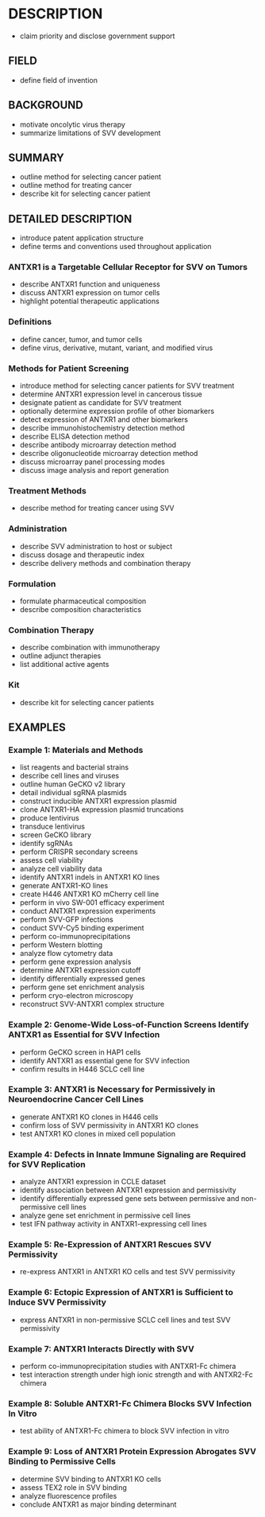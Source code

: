 # DESCRIPTION

- claim priority and disclose government support

## FIELD

- define field of invention

## BACKGROUND

- motivate oncolytic virus therapy
- summarize limitations of SVV development

## SUMMARY

- outline method for selecting cancer patient
- outline method for treating cancer
- describe kit for selecting cancer patient

## DETAILED DESCRIPTION

- introduce patent application structure
- define terms and conventions used throughout application

### ANTXR1 is a Targetable Cellular Receptor for SVV on Tumors

- describe ANTXR1 function and uniqueness
- discuss ANTXR1 expression on tumor cells
- highlight potential therapeutic applications

### Definitions

- define cancer, tumor, and tumor cells
- define virus, derivative, mutant, variant, and modified virus

### Methods for Patient Screening

- introduce method for selecting cancer patients for SVV treatment
- determine ANTXR1 expression level in cancerous tissue
- designate patient as candidate for SVV treatment
- optionally determine expression profile of other biomarkers
- detect expression of ANTXR1 and other biomarkers
- describe immunohistochemistry detection method
- describe ELISA detection method
- describe antibody microarray detection method
- describe oligonucleotide microarray detection method
- discuss microarray panel processing modes
- discuss image analysis and report generation

### Treatment Methods

- describe method for treating cancer using SVV

### Administration

- describe SVV administration to host or subject
- discuss dosage and therapeutic index
- describe delivery methods and combination therapy

### Formulation

- formulate pharmaceutical composition
- describe composition characteristics

### Combination Therapy

- describe combination with immunotherapy
- outline adjunct therapies
- list additional active agents

### Kit

- describe kit for selecting cancer patients

## EXAMPLES

### Example 1: Materials and Methods

- list reagents and bacterial strains
- describe cell lines and viruses
- outline human GeCKO v2 library
- detail individual sgRNA plasmids
- construct inducible ANTXR1 expression plasmid
- clone ANTXR1-HA expression plasmid truncations
- produce lentivirus
- transduce lentivirus
- screen GeCKO library
- identify sgRNAs
- perform CRISPR secondary screens
- assess cell viability
- analyze cell viability data
- identify ANTXR1 indels in ANTXR1 KO lines
- generate ANTXR1-KO lines
- create H446 ANTXR1 KO mCherry cell line
- perform in vivo SW-001 efficacy experiment
- conduct ANTXR1 expression experiments
- perform SVV-GFP infections
- conduct SVV-Cy5 binding experiment
- perform co-immunoprecipitations
- perform Western blotting
- analyze flow cytometry data
- perform gene expression analysis
- determine ANTXR1 expression cutoff
- identify differentially expressed genes
- perform gene set enrichment analysis
- perform cryo-electron microscopy
- reconstruct SVV-ANTXR1 complex structure

### Example 2: Genome-Wide Loss-of-Function Screens Identify ANTXR1 as Essential for SVV Infection

- perform GeCKO screen in HAP1 cells
- identify ANTXR1 as essential gene for SVV infection
- confirm results in H446 SCLC cell line

### Example 3: ANTXR1 is Necessary for Permissively in Neuroendocrine Cancer Cell Lines

- generate ANTXR1 KO clones in H446 cells
- confirm loss of SVV permissivity in ANTXR1 KO clones
- test ANTXR1 KO clones in mixed cell population

### Example 4: Defects in Innate Immune Signaling are Required for SVV Replication

- analyze ANTXR1 expression in CCLE dataset
- identify association between ANTXR1 expression and permissivity
- identify differentially expressed gene sets between permissive and non-permissive cell lines
- analyze gene set enrichment in permissive cell lines
- test IFN pathway activity in ANTXR1-expressing cell lines

### Example 5: Re-Expression of ANTXR1 Rescues SVV Permissivity

- re-express ANTXR1 in ANTXR1 KO cells and test SVV permissivity

### Example 6: Ectopic Expression of ANTXR1 is Sufficient to Induce SVV Permissivity

- express ANTXR1 in non-permissive SCLC cell lines and test SVV permissivity

### Example 7: ANTXR1 Interacts Directly with SVV

- perform co-immunoprecipitation studies with ANTXR1-Fc chimera
- test interaction strength under high ionic strength and with ANTXR2-Fc chimera

### Example 8: Soluble ANTXR1-Fc Chimera Blocks SVV Infection In Vitro

- test ability of ANTXR1-Fc chimera to block SVV infection in vitro

### Example 9: Loss of ANTXR1 Protein Expression Abrogates SVV Binding to Permissive Cells

- determine SVV binding to ANTXR1 KO cells
- assess TEX2 role in SVV binding
- analyze fluorescence profiles
- conclude ANTXR1 as major binding determinant


